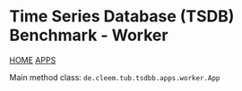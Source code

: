 # Time Series Database (TSDB) Benchmark - Worker

[HOME](../../README.md)
[APPS](../README.md)

Main method class: `de.cleem.tub.tsdbb.apps.worker.App`